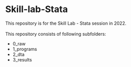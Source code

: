 # Skill-lab-Stata
This repository is for the Skill Lab - Stata session in 2022. <br />  
This repository consists of following subfolders: <br />  
  - 0_raw <br />
  - 1_programs <br />
  - 2_dta <br />  
  - 3_results <br />  
